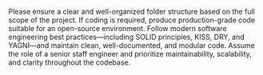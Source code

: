 Please ensure a clear and well-organized folder structure based on the full scope of the project. If coding is required, produce production-grade code suitable for an open-source environment. Follow modern software engineering best practices—including SOLID principles, KISS, DRY, and YAGNI—and maintain clean, well-documented, and modular code. Assume the role of a senior staff engineer and prioritize maintainability, scalability, and clarity throughout the codebase. 
